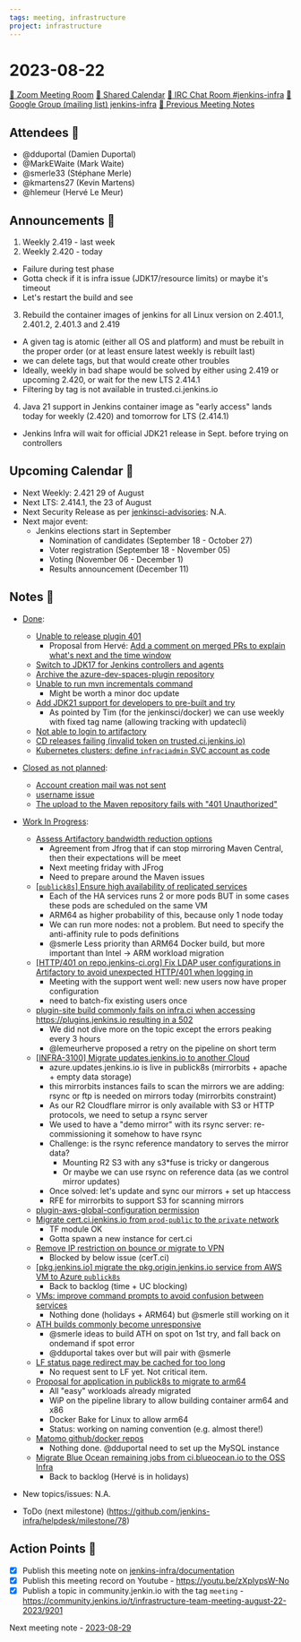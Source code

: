 ```yaml
---
tags: meeting, infrastructure
project: infrastructure
---
```

<!-- markdownlint-disable MD026-->

# 2023-08-22

[:movie_camera: Zoom Meeting Room](https://zoom.us/j/92454301214?pwd=aEVoUi9EanpaakN3L1ZxRlpDQk5Ddz09)
[:calendar: Shared Calendar](https://jenkins.io/event-calendar/)
[:speech_balloon: IRC Chat Room #jenkins-infra](https://jenkins.io/chat/#jenkins-infra)
[:email: Google Group (mailing list) jenkins-infra](https://groups.google.com/g/jenkins-infra)
[🧠 Previous Meeting Notes](https://github.com/jenkins-infra/documentation/blob/main/meetings/2023-08-08.md)

## Attendees 👥


<!-- Handles are community.jenkins.io handles -->
* @dduportal (Damien Duportal)
* @MarkEWaite (Mark Waite)
* @smerle33 (Stéphane Merle)
* @kmartens27 (Kevin Martens)
* @hlemeur (Hervé Le Meur)

## Announcements :loudspeaker:

1. Weekly 2.419 - last week
2. Weekly 2.420 - today
  * Failure during test phase
  * Gotta check if it is infra issue (JDK17/resource limits) or maybe it's timeout
  * Let's restart the build and see
3. Rebuild the container images of jenkins for all Linux version on 2.401.1, 2.401.2, 2.401.3 and 2.419
  * A given tag is atomic (either all OS and platform) and must be rebuilt in the proper order (or at least ensure latest weekly is rebuilt last)
  * we can delete tags, but that would create other troubles
  * Ideally, weekly in bad shape would be solved by either using 2.419 or upcoming 2.420, or wait for the new LTS 2.414.1
  * Filtering by tag is not available in trusted.ci.jenkins.io

4. Java 21 support in Jenkins container image as "early access" lands today for weekly (2.420) and tomorrow for LTS (2.414.1)
  * Jenkins Infra will wait for official JDK21 release in Sept. before trying on controllers
 
## Upcoming Calendar 📆

* Next Weekly: 2.421 29 of August
* Next LTS: 2.414.1, the 23 of August
* Next Security Release as per [jenkinsci-advisories](https://groups.google.com/g/jenkinsci-advisories): N.A.
* Next major event:
    * Jenkins elections start in September
        * Nomination of candidates (September 18 - October 27)
        * Voter registration (September 18 - November 05)
        * Voting (November 06 - December 1)
        * Results announcement (December 11)

## Notes :book:


* [Done](https://github.com/jenkins-infra/helpdesk/milestone/77?closed=1):

  * [Unable to release plugin 401](https://github.com/jenkins-infra/helpdesk/issues/3723)
      * Proposal from Hervé: [Add a comment on merged PRs to explain what's next and the time window](https://github.com/jenkins-infra/repository-permissions-updater/issues/3494)
  * [Switch to JDK17 for Jenkins controllers and agents](https://github.com/jenkins-infra/helpdesk/issues/3072)
  * [Archive the azure-dev-spaces-plugin repository](https://github.com/jenkins-infra/helpdesk/issues/3710)
  * [Unable to run mvn incrementals command](https://github.com/jenkins-infra/helpdesk/issues/3711)
      * Might be worth a minor doc update
  * [Add JDK21 support for developers to pre-built and try](https://github.com/jenkins-infra/helpdesk/issues/3709)
      * As pointed by Tim (for the jenkinsci/docker) we can use weekly with fixed tag name (allowing tracking with updatecli)
  * [Not able to login to artifactory](https://github.com/jenkins-infra/helpdesk/issues/3702)
  * [CD releases failing (invalid token on trusted.ci.jenkins.io)](https://github.com/jenkins-infra/helpdesk/issues/3714)
  * [Kubernetes clusters: define `infraciadmin` SVC account as code](https://github.com/jenkins-infra/helpdesk/issues/3679)

* [Closed as not planned](https://github.com/jenkins-infra/helpdesk/milestone/77?closed=1):

  * [Account creation mail was not sent](https://github.com/jenkins-infra/helpdesk/issues/3716)
  * [username issue](https://github.com/jenkins-infra/helpdesk/issues/3718)
  * [The upload to the Maven repository fails with "401 Unauthorized"](https://github.com/jenkins-infra/helpdesk/issues/3715)

* [Work In Progress](https://github.com/jenkins-infra/helpdesk/milestone/77):

  * [Assess Artifactory bandwidth reduction options](https://github.com/jenkins-infra/helpdesk/issues/3599)
      * Agreement from Jfrog that if can stop mirroring Maven Central, then their expectations will be meet
      * Next meeting friday with JFrog
      * Need to prepare around the Maven issues
  * [[`publick8s`] Ensure high availability of replicated services](https://github.com/jenkins-infra/helpdesk/issues/3719)
      * Each of the HA services runs 2 or more pods BUT in some cases these pods are scheduled on the same VM
      * ARM64 as higher probability of this, because only 1 node today
      * We can run more nodes: not a problem. But need to specify the anti-affinity rule to pods definitions
      * @smerle Less priority than ARM64 Docker build, but more important than Intel -> ARM workload migration
  * [[HTTP/401 on repo.jenkins-ci.org] Fix LDAP user configurations in Artifactory to avoid unexpected HTTP/401 when logging in](https://github.com/jenkins-infra/helpdesk/issues/3700)
      * Meeting with the support went well: new users now have proper configuration
      * need to batch-fix existing users once
  * [plugin-site build commonly fails on infra.ci when accessing https://plugins.jenkins.io resulting in a 502](https://github.com/jenkins-infra/helpdesk/issues/3697)
      * We did not dive more on the topic except the errors peaking every 3 hours
      * @lemeurherve proposed a retry on the pipeline on short term
  * [[INFRA-3100] Migrate updates.jenkins.io to another Cloud](https://github.com/jenkins-infra/helpdesk/issues/2649)
      * azure.updates.jenkins.io is live in publick8s (mirrorbits + apache + empty data storage)
      * this mirrorbits instances fails to scan the mirrors we are adding: rsync or ftp is needed on mirrors today (mirrorbits constraint)
      * As our R2 Cloudflare mirror is only available with S3 or HTTP protocols, we need to setup a rsync server
      * We used to have a "demo mirror" with its rsync server: re-commissioning it somehow to have rsync
      * Challenge: is the rsync reference mandatory to serves the mirror data?
          * Mounting R2 S3 with any s3\*fuse is tricky or dangerous
          * Or maybe we can use rsync on reference data (as we control mirror updates)
      * Once solved: let's update and sync our mirrors + set up htaccess
      * RFE for mirrorbits to support S3 for scanning mirrors
  * [plugin-aws-global-configuration permission](https://github.com/jenkins-infra/helpdesk/issues/3712)
  * [Migrate cert.ci.jenkins.io from `prod-public` to the `private` network](https://github.com/jenkins-infra/helpdesk/issues/3688)
      * TF module OK
      * Gotta spawn a new instance for cert.ci
  * [Remove IP restriction on bounce or migrate to VPN](https://github.com/jenkins-infra/helpdesk/issues/3624)
      * Blocked by below issue (cerT.ci)
  * [[pkg.jenkins.io] migrate the pkg.origin.jenkins.io service from AWS VM to Azure `publick8s`](https://github.com/jenkins-infra/helpdesk/issues/3705)
      * Back to backlog (time + UC blocking)
  * [VMs: improve command prompts to avoid confusion between services](https://github.com/jenkins-infra/helpdesk/issues/3681)
      * Nothing done (holidays + ARM64) but @smerle still working on it
  * [ATH builds commonly become unresponsive](https://github.com/jenkins-infra/helpdesk/issues/3673)
      * @smerle ideas to build ATH on spot on 1st try, and fall back on ondemand if spot error
      * @dduportal takes over but will pair with @smerle 
  * [LF status page redirect may be cached for too long](https://github.com/jenkins-infra/helpdesk/issues/3660)
      * No request sent to LF yet. Not critical item.
  * [Proposal for application in publick8s to migrate to arm64](https://github.com/jenkins-infra/helpdesk/issues/3619)
      * All "easy" workloads already migrated
      * WiP on the pipeline library to allow building container arm64 and x86
      * Docker Bake for Linux to allow arm64
      * Status: working on naming convention (e.g. almost there!)
  * [Matomo github/docker repos](https://github.com/jenkins-infra/helpdesk/issues/3602)
      * Nothing done. @dduportal need to set up the MySQL instance
  * [Migrate Blue Ocean remaining jobs from ci.blueocean.io to the OSS Infra](https://github.com/jenkins-infra/helpdesk/issues/2954)
      * Back to backlog (Hervé is in holidays)


* New topics/issues: N.A.

* ToDo (next milestone) (https://github.com/jenkins-infra/helpdesk/milestone/78)

## Action Points :muscle:

<!-- How To: https://github.com/jenkins-infra/runbooks/tree/main/meetings -->
* [x] Publish this meeting note on [jenkins-infra/documentation](https://github.com/jenkins-infra/documentation) 
* [x] Publish this meeting record on Youtube - https://youtu.be/zXpIypsW-No
* [x] Publish a topic in community.jenkin.io with the tag `meeting` - https://community.jenkins.io/t/infrastructure-team-meeting-august-22-2023/9201

Next meeting note - [2023-08-29](https://github.com/jenkins-infra/documentation/blob/main/meetings/2023-08-29.md) 